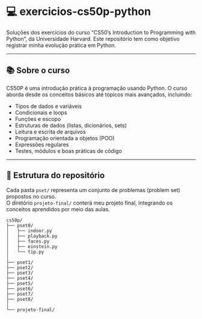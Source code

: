 # 💻 exercicios-cs50p-python

Soluções dos exercícios do curso “CS50’s Introduction to Programming with Python”, da Universidade Harvard. Este repositório tem como objetivo registrar minha evolução prática em Python.

------------------

## 📚 Sobre o curso

CS50P é uma introdução prática à programação usando Python. O curso aborda desde os conceitos básicos até tópicos mais avançados, incluindo:

- Tipos de dados e variáveis
- Condicionais e loops
- Funções e escopo
- Estruturas de dados (listas, dicionários, sets)
- Leitura e escrita de arquivos
- Programação orientada a objetos (POO)
- Expressões regulares
- Testes, módulos e boas práticas de código

------------------

## 📁 Estrutura do repositório

Cada pasta `pset/` representa um conjunto de problemas (problem set) propostos no curso.  
O diretório `projeto-final/` conterá meu projeto final, integrando os conceitos aprendidos por meio das aulas.

```plaintext
cs50p/
├── pset0/
│   ├── indoor.py
│   ├── playback.py
│   ├── faces.py
│   ├── einstein.py
│   └── tip.py
│
├── pset1/
├── pset2/
├── pset3/
├── pset4/
├── pset5/
├── pset6/
├── pset7/
├── pset8/
│
└── projeto-final/
```

